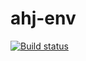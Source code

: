 # ahj-env 
[![Build status](https://ci.appveyor.com/api/projects/status/t5yboni4p7un6e3s?svg=true)](https://ci.appveyor.com/project/Di-sole/ahj-env)
